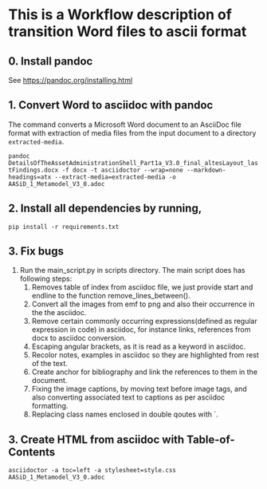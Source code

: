 # This is a Workflow description of transition Word files to ascii format

## 0. Install pandoc
See https://pandoc.org/installing.html

## 1. Convert Word to asciidoc with pandoc
The command converts a Microsoft Word document to an AsciiDoc file format with extraction of media files from the input document to a directory `extracted-media`.

`pandoc DetailsOfTheAssetAdministrationShell_Part1a_V3.0_final_altesLayout_lastFindings.docx -f docx -t asciidoctor --wrap=none --markdown-headings=atx --extract-media=extracted-media -o AASiD_1_Metamodel_V3_0.adoc`

## 2. Install all dependencies by running,

`pip install -r requirements.txt`

## 3. Fix bugs
1. Run the main_script.py in scripts directory. The main script does has following steps:
   1. Removes table of index from asciidoc file, we just provide start and endline to the function remove_lines_between().
   2. Convert all the images from emf to png and also their occurrence in the the asciidoc.
   3. Remove certain commonly occurring expressions(defined as regular expression in code) in asciidoc, for instance links, references from docx to asciidoc conversion.
   4. Escaping angular brackets, as it is read as a keyword in asciidoc.
   5. Recolor notes, examples in asciidoc so they are highlighted from rest of the text.
   6. Create anchor for bibliography and link the references to them in the document.
   7. Fixing the image captions, by moving text before image tags, and also converting associated text to captions as per asciidoc formatting.
   8. Replacing class names enclosed in double qoutes with `.

## 3. Create HTML from asciidoc with Table-of-Contents
`asciidoctor -a toc=left -a stylesheet=style.css AASiD_1_Metamodel_V3_0.adoc`

